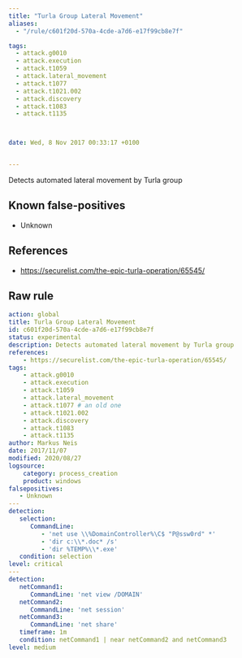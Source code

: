 ```yaml
---
title: "Turla Group Lateral Movement"
aliases:
  - "/rule/c601f20d-570a-4cde-a7d6-e17f99cb8e7f"

tags:
  - attack.g0010
  - attack.execution
  - attack.t1059
  - attack.lateral_movement
  - attack.t1077
  - attack.t1021.002
  - attack.discovery
  - attack.t1083
  - attack.t1135



date: Wed, 8 Nov 2017 00:33:17 +0100


---
```


Detects automated lateral movement by Turla group

<!--more-->


## Known false-positives

* Unknown



## References

* https://securelist.com/the-epic-turla-operation/65545/


## Raw rule
```yaml
action: global
title: Turla Group Lateral Movement
id: c601f20d-570a-4cde-a7d6-e17f99cb8e7f
status: experimental
description: Detects automated lateral movement by Turla group
references:
    - https://securelist.com/the-epic-turla-operation/65545/
tags:
    - attack.g0010
    - attack.execution
    - attack.t1059
    - attack.lateral_movement
    - attack.t1077 # an old one
    - attack.t1021.002
    - attack.discovery
    - attack.t1083
    - attack.t1135
author: Markus Neis
date: 2017/11/07
modified: 2020/08/27
logsource:
    category: process_creation
    product: windows
falsepositives:
   - Unknown
---
detection:
   selection:
      CommandLine:
         - 'net use \\%DomainController%\C$ "P@ssw0rd" *'
         - 'dir c:\\*.doc* /s'
         - 'dir %TEMP%\\*.exe'
   condition: selection
level: critical
---
detection:
   netCommand1:
      CommandLine: 'net view /DOMAIN'
   netCommand2:
      CommandLine: 'net session'
   netCommand3:
      CommandLine: 'net share'
   timeframe: 1m
   condition: netCommand1 | near netCommand2 and netCommand3
level: medium

```
